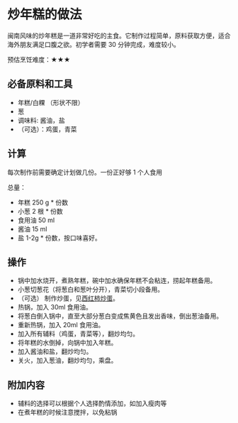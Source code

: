 
# 炒年糕的做法

闽南风味的炒年糕是一道非常好吃的主食。它制作过程简单，原料获取方便，适合海外朋友满足口腹之欲。初学者需要 30 分钟完成，难度较小。

预估烹饪难度：★★★

## 必备原料和工具

- 年糕/白粿 （形状不限）
- 葱
- 调味料: 酱油，盐
- （可选）：鸡蛋，青菜

## 计算

每次制作前需要确定计划做几份。一份正好够 1 个人食用

总量：

- 年糕 250 g * 份数
- 小葱 2 根 * 份数
- 食用油 50 ml
- 酱油 15 ml
- 盐 1-2g * 份数，按口味喜好。

## 操作

- 锅中加水烧开，煮熟年糕，碗中加水确保年糕不会粘连，捞起年糕备用。
- 小葱切葱花（将葱白和葱叶分开），青菜切小段备用。
- （可选） 制作炒蛋，见[西红柿炒蛋](https://github.com/Anduin2017/HowToCook/blob/master/dishes/vegetable_dish/%E8%A5%BF%E7%BA%A2%E6%9F%BF%E7%82%92%E9%B8%A1%E8%9B%8B.md)。
- 热锅，加入 30ml 食用油。
- 将葱白倒入锅中，直至大部分葱白变成焦黄色且发出香味，倒出葱油备用。
- 重新热锅，加入 20ml 食用油。
- 加入所有辅料（鸡蛋，青菜等），翻炒均匀。
- 将年糕的水倒掉，向锅中加入年糕。
- 加入酱油和盐，翻炒均匀。
- 关火，加入葱油，翻炒均匀，乘盘。

## 附加内容

- 辅料的选择可以根据个人选择酌情添加，如加入瘦肉等
- 在煮年糕的时候注意搅拌，以免粘锅


